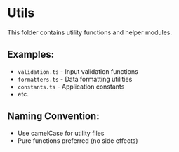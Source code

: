 # Utils

This folder contains utility functions and helper modules.

## Examples:
- `validation.ts` - Input validation functions
- `formatters.ts` - Data formatting utilities
- `constants.ts` - Application constants
- etc.

## Naming Convention:
- Use camelCase for utility files
- Pure functions preferred (no side effects)
